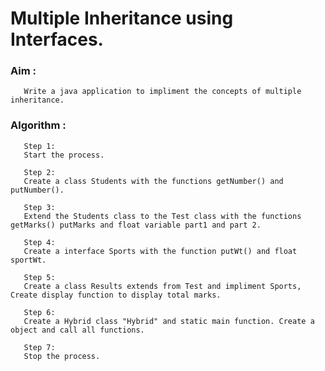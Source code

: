 # Multiple Inheritance using Interfaces.

### Aim :
       Write a java application to impliment the concepts of multiple inheritance.
       
### Algorithm :
       
       Step 1:
       Start the process.
       
       Step 2:
       Create a class Students with the functions getNumber() and putNumber().
       
       Step 3:
       Extend the Students class to the Test class with the functions getMarks() putMarks and float variable part1 and part 2.
       
       Step 4:
       Create a interface Sports with the function putWt() and float sportWt.
       
       Step 5:
       Create a class Results extends from Test and impliment Sports, Create display function to display total marks.
       
       Step 6:
       Create a Hybrid class "Hybrid" and static main function. Create a object and call all functions.
  
       Step 7:
       Stop the process.